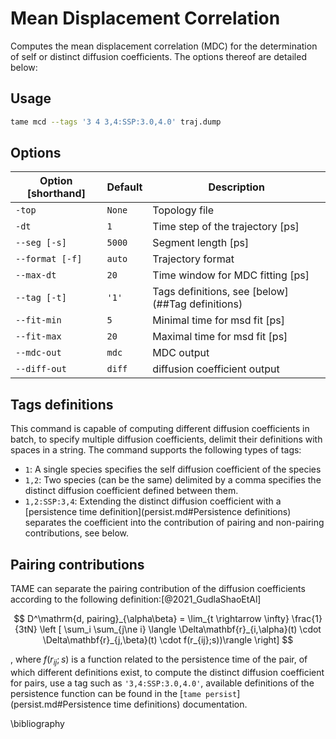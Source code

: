 # Mean Displacement Correlation 

Computes the mean displacement correlation (MDC) for the determination of self
or distinct diffusion coefficients. The options thereof are detailed below:

## Usage

```bash
tame mcd --tags '3 4 3,4:SSP:3.0,4.0' traj.dump
```

## Options

| Option [shorthand] | Default | Description                                      |
|--------------------|---------|--------------------------------------------------|
| `-top`             | `None`  | Topology file                                    |
| `-dt`              | `1`     | Time step of the trajectory [ps]                 |
| `--seg [-s]`       | `5000`  | Segment length [ps]                              |
| `--format [-f]`    | `auto`  | Trajectory format                                |
| `--max-dt`         | `20`    | Time window for MDC fitting [ps]                 |
| `--tag [-t]`       | `'1'`   | Tags definitions, see [below](##Tag definitions) |
| `--fit-min`        | `5`     | Minimal time for msd fit [ps]                    |
| `--fit-max`        | `20`    | Maximal time for msd fit [ps]                    |
| `--mdc-out`        | `mdc`   | MDC output                                       |
| `--diff-out`       | `diff`  | diffusion coefficient output                     |

## Tags definitions

This command is capable of computing different diffusion coefficients in batch,
to specify multiple diffusion coefficients, delimit their definitions with
spaces in a string. The command supports the following types of tags:

- `1`: A single species specifies the self diffusion coefficient of the species
- `1,2`: Two species (can be the same) delimited by a comma specifies the
  distinct diffusion coefficient defined between them.
- `1,2:SSP:3,4`: Extending the distinct diffusion coefficient with a
  [persistence time definition](persist.md#Persistence definitions) separates the
  coefficient into the contribution of pairing and non-pairing contributions,
  see below.

## Pairing contributions

TAME can separate the pairing contribution of the diffusion coefficients
according to the following definition:[@2021_GudlaShaoEtAl]

$$ D^\mathrm{d, pairing}_{\alpha\beta} = \lim_{t \rightarrow \infty}
\frac{1}{3tN} \left [ \sum_i \sum_{j\ne i} \langle
\Delta\mathbf{r}_{i,\alpha}(t) \cdot \Delta\mathbf{r}_{j,\beta}(t) \cdot
f(r_{ij};s))\rangle \right] $$

, where $f(r_{ij}; s)$ is a function related to the persistence time of the pair,
of which different definitions exist, to compute the distinct diffusion
coefficient for pairs, use a tag such as `'3,4:SSP:3.0,4.0'`, available
definitions of the persistence function can be found in the [`tame
persist`](persist.md#Persistence time definitions) documentation.

\bibliography
